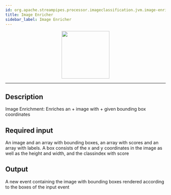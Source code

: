 ```yaml
---
id: org.apache.streampipes.processor.imageclassification.jvm.image-enricher
title: Image Enricher
sidebar_label: Image Enricher
---
```


<!--
  ~ Licensed to the Apache Software Foundation (ASF) under one or more
  ~ contributor license agreements.  See the NOTICE file distributed with
  ~ this work for additional information regarding copyright ownership.
  ~ The ASF licenses this file to You under the Apache License, Version 2.0
  ~ (the "License"); you may not use this file except in compliance with
  ~ the License.  You may obtain a copy of the License at
  ~
  ~    http://www.apache.org/licenses/LICENSE-2.0
  ~
  ~ Unless required by applicable law or agreed to in writing, software
  ~ distributed under the License is distributed on an "AS IS" BASIS,
  ~ WITHOUT WARRANTIES OR CONDITIONS OF ANY KIND, either express or implied.
  ~ See the License for the specific language governing permissions and
  ~ limitations under the License.
  ~
  -->



<p align="center"> 
    <img src="/docs/img/pipeline-elements/org.apache.streampipes.processor.imageclassification.jvm.image-enricher/icon.png" width="150px;" class="pe-image-documentation"/>
</p>

***

## Description

Image Enrichment: Enriches an  + image with  + given bounding box coordinates

## Required input
An image and an array with bounding boxes, an array with scores and an array with labels.
A box consists of the x and y coordinates in the image as well as the height and width, and the classindex with score


## Output
A new event containing the image with bounding boxes rendered according to the boxes of the input event 
